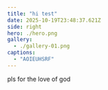 ```yaml
---
title: "hi test"
date: 2025-10-19T23:48:37.621Z
side: right
hero: ./hero.png
gallery:
  - ./gallery-01.png
captions:
  - "AOIEUHSRF"
---
```


pls for the love of god
